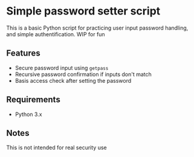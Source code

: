 # Simple password setter script

This is a basic Python script for practicing user input password handling, and simple authentification.
WIP for fun 

## Features
- Secure password input using `getpass`
- Recursive password confirmation if inputs don't match
- Basis access check after setting the password

## Requirements
- Python 3.x

## Notes
This is not intended for real security use
